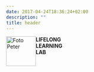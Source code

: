 ```yaml
---
date: 2017-04-24T18:36:24+02:00
description: ""
title: header
---
```


<img src="/img/petzi.jpg" alt="Foto Peter" 
        style="width: 80px; height 80px; float: left"/>
<strong>LIFELONG<br /> 
LEARNING<br />
LAB</strong>


